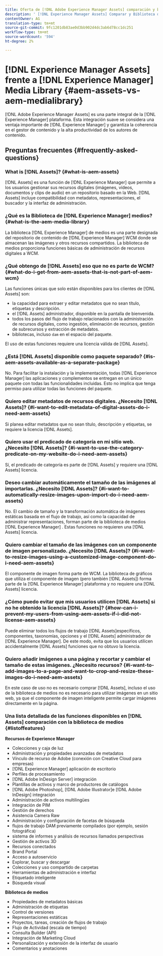 ```yaml
---
title: Oferta de [!DNL Adobe Experience Manager Assets] comparación y biblioteca de medios.
description: ' [!DNL Experience Manager Assets] Comparar y Biblioteca de medios ofrece y conoce las diferencias.'
contentOwner: AG
translation-type: tm+mt
source-git-commit: 9fc1201db83ae0d3bb902d4dc3ab6d78cc1dc251
workflow-type: tm+mt
source-wordcount: '594'
ht-degree: 2%

---
```



# [!DNL Experience Manager Assets] frente a [!DNL Experience Manager] Media Library {#aem-assets-vs-aem-medialibrary}

[!DNL Adobe Experience Manager Assets] es una parte integral de la [!DNL Experience Manager] plataforma. Esta integración suave se considera una ventaja importante de [!DNL Experience Manager] y garantiza la coherencia en el gestor de contenido y la alta productividad de los autores de contenido.

## Preguntas frecuentes {#frequently-asked-questions}

### What is [!DNL Assets]? {#what-is-aem-assets}

[!DNL Assets] es una función de [!DNL Experience Manager] que permite a los usuarios gestionar sus recursos digitales (imágenes, vídeos, documentos y clips de audio) en un repositorio basado en la Web. [!DNL Assets] incluye compatibilidad con metadatos, representaciones, el buscador y la interfaz de administración.

### ¿Qué es la Biblioteca de [!DNL Experience Manager] medios? {#what-is-the-aem-media-library}

La biblioteca [!DNL Experience Manager] de medios es una parte designada del repositorio de contenido de [!DNL Experience Manager] WCM donde se almacenan las imágenes y otros recursos compartidos. La biblioteca de medios proporciona funciones básicas de administración de recursos digitales a WCM.

### ¿Qué obtengo de [!DNL Assets] eso que no es parte de WCM? {#what-do-i-get-from-aem-assets-that-is-not-part-of-aem-wcm}

Las funciones únicas que solo están disponibles para los clientes de [!DNL Assets] son:

* la capacidad para extraer y editar metadatos que no sean título, etiquetas y descripción.
* el [!DNL Assets] administrador, disponible en la pantalla de bienvenida.
* todos los pasos del flujo de trabajo relacionados con la administración de recursos digitales, como ingestión, eliminación de recursos, gestión de subrecursos y extracción de metadatos.
* bibliotecas, incluso `dam` en el espacio del paquete.

El uso de estas funciones requiere una licencia válida de [!DNL Assets].

### ¿Está [!DNL Assets] disponible como paquete separado? {#is-aem-assets-available-as-a-separate-package}

No. Para facilitar la instalación y la implementación, todas [!DNL Experience Manager] las aplicaciones y complementos se entregan en un único paquete con todas las funcionalidades incluidas. Esto no implica que tenga permiso para utilizar todas las funciones del paquete.

### Quiero editar metadatos de recursos digitales. ¿Necesito [!DNL Assets]? {#i-want-to-edit-metadata-of-digital-assets-do-i-need-aem-assets}

Si planea editar metadatos que no sean título, descripción y etiquetas, se requiere la licencia [!DNL Assets].

### Quiero usar el predicado de categoría en mi sitio web. ¿Necesito [!DNL Assets]? {#i-want-to-use-the-category-predicate-on-my-website-do-i-need-aem-assets}

Sí, el predicado de categoría es parte de [!DNL Assets] y requiere una [!DNL Assets] licencia.

### Deseo cambiar automáticamente el tamaño de las imágenes al importarlas. ¿Necesito [!DNL Assets]? {#i-want-to-automatically-resize-images-upon-import-do-i-need-aem-assets}

No. El cambio de tamaño y la transformación automática de imágenes estáticas basada en el flujo de trabajo, así como la capacidad de administrar representaciones, forman parte de la biblioteca de medios [!DNL Experience Manager] . Estas funciones no requieren una [!DNL Assets] licencia.

### Quiero cambiar el tamaño de las imágenes con un componente de imagen personalizado. ¿Necesito [!DNL Assets]? {#i-want-to-resize-images-using-a-customized-image-component-do-i-need-aem-assets}

El componente de imagen forma parte de WCM. La biblioteca de gráficos que utiliza el componente de imagen (pero también [!DNL Assets]) forma parte de la [!DNL Experience Manager] plataforma y no requiere una [!DNL Assets] licencia.

### ¿Cómo puedo evitar que mis usuarios utilicen [!DNL Assets] si no he obtenido la licencia [!DNL Assets]? {#how-can-i-prevent-my-users-from-using-aem-assets-if-i-did-not-license-aem-assets}

Puede eliminar todos los flujos de trabajo [!DNL Assets]específicos, componentes, taxonomías, opciones y el [!DNL Assets] administrador de [!DNL Experience Manager]. De este modo, evita que los usuarios utilicen accidentalmente [!DNL Assets] funciones que no obtuvo la licencia.

### Quiero añadir imágenes a una página y recortar y cambiar el tamaño de estas imágenes. ¿Necesito recursos? {#i-want-to-add-images-to-a-page-and-want-to-crop-and-resize-these-images-do-i-need-aem-assets}

En este caso de uso no es necesario comprar [!DNL Assets], incluso el uso de la biblioteca de medios no es necesario para utilizar imágenes en un sitio web, ya que el componente de imagen inteligente permite cargar imágenes directamente en la página.

### Una lista detallada de las funciones disponibles en [!DNL Assets] comparación con la biblioteca de medios {#listoffeatures}

**Recursos de Experience Manager**

* Colecciones y caja de luz
* Administración y propiedades avanzadas de metadatos
* Vínculo de recurso de Adobe (conexión con Creative Cloud para empresas)
* [!DNL Experience Manager] aplicación de escritorio
* Perfiles de procesamiento
* [!DNL Adobe InDesign Server] integración
* Plantillas de activos y marco de productores de catálogos
* [!DNL Adobe Photoshop], [!DNL Adobe Illustrator]e [!DNL Adobe InDesign] integración
* Administración de activos multilingües
* Integración de PIM
* Gestión de derechos
* Asistencia Camera Raw
* Administración y configuración de facetas de búsqueda
* flujos de trabajo DAM previamente compilados (por ejemplo, sesión fotográfica)
* sistema de informes y análisis de recursos llamados perspectivas
* Gestión de activos 3D
* Recursos conectados
* Brand Portal
* Acceso a autoservicio
* Explorar, buscar y descargar
* Colecciones y uso compartido de carpetas
* Herramientas de administración e interfaz
* Etiquetado inteligente
* Búsqueda visual

**Biblioteca de medios**

* Propiedades de metadatos básicas
* Administración de etiquetas
* Control de versiones
* Representaciones estáticas
* Proyectos, tareas, creación de flujos de trabajo
* Flujo de Actividad (escala de tiempo)
* Consulta Builder (API)
* Integración de Marketing Cloud
* Personalización y extensión de la interfaz de usuario
* Comentarios y anotaciones
